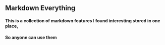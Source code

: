 ## Markdown Everything

#### This is a collection of markdown features I found interesting stored in one place,
#### So anyone can use them